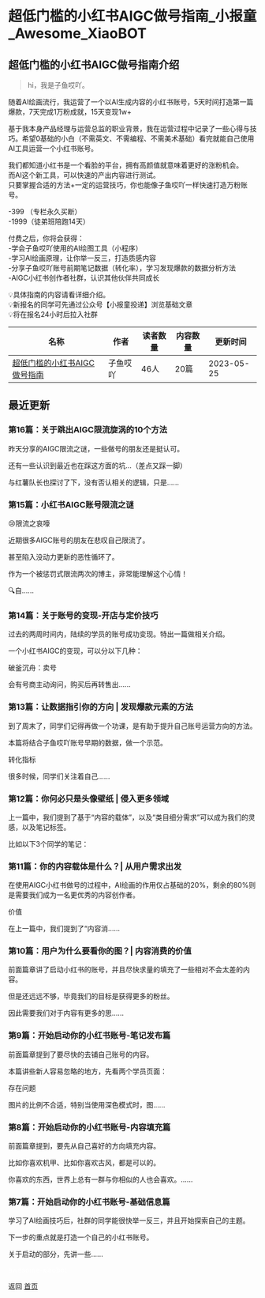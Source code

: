 # 超低门槛的小红书AIGC做号指南_小报童_Awesome_XiaoBOT

## 超低门槛的小红书AIGC做号指南介绍
> hi，我是子鱼哎吖。    
    
随着AI绘画流行，我运营了一个以AI生成内容的小红书账号，5天时间打造第一篇爆款，7天完成1万粉成就，15天变现1w+    
    
基于我本身产品经理与运营总监的职业背景，我在运营过程中记录了一些心得与技巧。希望0基础的小白（不需英文、不需编程、不需美术基础）看完就能自己使用AI工具运营一个小红书账号。    
    
我们都知道小红书是一个看脸的平台，拥有高颜值就意味着更好的涨粉机会。    
而AI这个新工具，可以快速的产出内容进行测试。    
只要掌握合适的方法+一定的运营技巧，你也能像子鱼哎吖一样快速打造万粉账号。    
    
-399 （专栏永久买断）    
-1999（徒弟班陪跑14天）    
    
付费之后，你将会获得：    
-学会子鱼哎吖使用的AI绘图工具（小程序）    
-学习AI绘画原理，让你举一反三，打造质感内容    
-分享子鱼哎吖账号前期笔记数据（转化率），学习发现爆款的数据分析方法    
-AIGC小红书创作者社群，认识其他伙伴共同成长    
    
💡具体指南的内容请看详细介绍。    
💡新报名的同学可先通过公众号【小报童投递】浏览基础文章    
💡将在报名24小时后拉入社群  
  


|名称|作者|读者数量|内容数量|更新时间|
|---|---|---|---|---|
|[超低门槛的小红书AIGC做号指南](https://xiaobot.net/p/EnjoyAIGC?refer=0b133df9-27dc-423b-8101-639049001c13)|子鱼哎吖|46人|20篇|2023-05-25|

## 最近更新
### 第16篇：关于跳出AIGC限流旋涡的10个方法

昨天分享的AIGC限流之谜，一些做号的朋友还是挺认可。

还有一些认识到最近也在踩这方面的坑…（差点又踩一脚）

与红薯队长也探讨了下，没有否认相关的逻辑，只是......

### 第15篇：小红书AIGC账号限流之谜

😢限流之哀嚎

近期很多AIGC账号的朋友在悲叹自己限流了。

甚至陷入没动力更新的恶性循环了。

作为一个被惩罚式限流两次的博主，非常能理解这个心情！

🔍自......

### 第14篇：关于账号的变现-开店与定价技巧

过去的两周时间内，陆续的学员的账号成功变现。特出一篇做相关介绍。

一个小红书AIGC的变现，可以分以下几种：

破釜沉舟：卖号

会有号商主动询问，购买后再转售出......

### 第13篇：让数据指引你的方向 | 发现爆款元素的方法

到了周末了，同学们记得再做一个功课，是有助于提升自己账号运营方向的方法。

本篇将结合子鱼哎吖账号早期的数据，做一个示范。

转化指标

很多时候，同学们关注着自己......

### 第12篇：你何必只是头像壁纸 | 侵入更多领域

上一篇中，我们提到了基于“内容的载体”，以及“类目细分需求”可以成为我们的灵感，以及笔记标签。

比如以下3个同学的笔记：

### 第11篇：你的内容载体是什么？| 从用户需求出发

在使用AIGC小红书做号的过程中，AI绘画的作用仅占基础的20%，剩余的80%则是需要我们成为一名更优秀的内容创作者。

价值

在上一篇中，我们提到了“内容消......

### 第10篇：用户为什么要看你的图？| 内容消费的价值

前面篇章讲了启动小红书的账号，并且尽快求量的填充了一些相对不会太差的内容。

但是还远远不够，毕竟我们的目标是获得更多的粉丝。

因此需要我们对于内容有更多的思......

### 第9篇：开始启动你的小红书账号-笔记发布篇

前面篇章提到了要尽快的去铺自己账号的内容。

本篇讲些新人容易忽略的地方，先看两个学员页面：

存在问题

图片的比例不合适，特别当使用深色模式时，图......

### 第8篇：开始启动你的小红书账号-内容填充篇

前面篇章提到，要先从自己喜好的方向填充内容。

比如你喜欢机甲、比如你喜欢古风，都是可以的。

你喜欢的东西，世界上总有一群与你相似的人也会喜欢。......

### 第7篇：开始启动你的小红书账号-基础信息篇

学习了AI绘画技巧后，社群的同学能很快举一反三，并且开始探索自己的主题。

下一步的重点就是打造一个自己的小红书账号。

关于启动的部分，先讲一些......


<a href="https://github.com/Reno9527/awesome-xiaobot" style="color: white; text-decoration: none;">awesome-xiaobot</a>

返回 [首页](../README.md)
